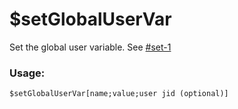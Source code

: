 # $setGlobalUserVar

Set the global user variable. See [#set-1](../guides/variables/global-variables.md#set-1 "mention")

### Usage:

```
$setGlobalUserVar[name;value;user jid (optional)]
```
